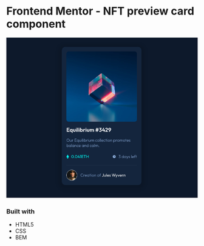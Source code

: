 # Frontend Mentor - NFT preview card component

![](./final.png)

### Built with

- HTML5
- CSS
- BEM
